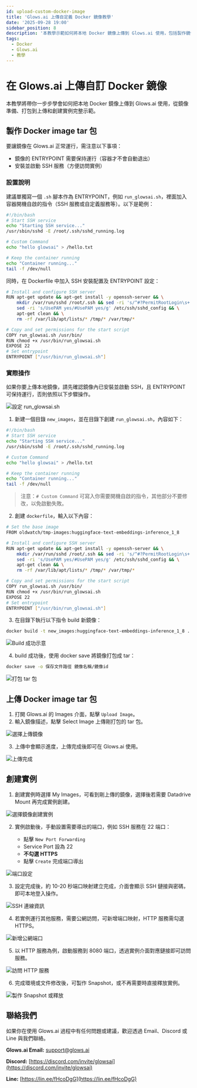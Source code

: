 ```yaml
---
id: upload-custom-docker-image
title: 'Glows.ai 上傳自定義 Docker 鏡像教學'
date: '2025-09-28 19:00'
sidebar_position: 8
description: '本教學示範如何將本地 Docker 鏡像上傳到 Glows.ai 使用，包括製作鏡像、打包 tar、上傳與創建實例等步驟。'
tags:
  - Docker
  - Glows.ai
  - 教學
---
```


# 在 Glows.ai 上傳自訂 Docker 鏡像

本教學將帶你一步步學會如何把本地 Docker 鏡像上傳到 Glows.ai 使用，從鏡像準備、打包到上傳和創建實例完整示範。

## 製作 Docker image tar 包

要讓鏡像在 Glows.ai 正常運行，需注意以下事項：

- 鏡像的 ENTRYPOINT 需要保持運行（容器才不會自動退出）
- 安裝並啟動 SSH 服務（方便訪問實例）

### 設置說明

建議單獨寫一個 `.sh` 腳本作為 ENTRYPOINT，例如 `run_glowsai.sh`，裡面加入容器開機自啟的指令（SSH 服務或自定義服務等）。以下是範例：

```bash
#!/bin/bash
# Start SSH service
echo "Starting SSH service..."
/usr/sbin/sshd -E /root/.ssh/sshd_running.log

# Custom Command
echo "hello glowsai" > /hello.txt

# Keep the container running
echo "Container running..."
tail -f /dev/null
```

同時，在 Dockerfile 中加入 SSH 安裝配置及 ENTRYPOINT 設定：

```bash
# Install and configure SSH server
RUN apt-get update && apt-get install -y openssh-server && \
	mkdir /var/run/sshd /root/.ssh && sed -ri 's/^#?PermitRootLogin\s+.*/PermitRootLogin yes/' /etc/ssh/sshd_config && \
    sed -ri 's/UsePAM yes/#UsePAM yes/g' /etc/ssh/sshd_config && \
    apt-get clean && \
    rm -rf /var/lib/apt/lists/* /tmp/* /var/tmp/*

# Copy and set permissions for the start script
COPY run_glowsai.sh /usr/bin/
RUN chmod +x /usr/bin/run_glowsai.sh
EXPOSE 22
# Set entrypoint
ENTRYPOINT ["/usr/bin/run_glowsai.sh"]
```

### 實際操作

如果你要上傳本地鏡像，請先確認鏡像內已安裝並啟動 SSH，且 ENTRYPOINT 可保持運行，否則依照以下步驟操作。

![設定 run_glowsai.sh](../../../../../docs/docs-images/upload-docker-image/01.png)

1. 新建一個目錄 `new_images`，並在目錄下創建 `run_glowsai.sh`，內容如下：

```bash
#!/bin/bash
# Start SSH service
echo "Starting SSH service..."
/usr/sbin/sshd -E /root/.ssh/sshd_running.log

# Custom Command
echo "hello glowsai" > /hello.txt

# Keep the container running
echo "Container running..."
tail -f /dev/null
```

> 注意：`# Custom Command` 可寫入你需要開機自啟的指令，其他部分不要修改，以免啟動失敗。

2. 創建 `dockerfile`，輸入以下內容：

```bash
# Set the base image
FROM oldwatch/tmp-images:huggingface-text-embeddings-inference_1_8

# Install and configure SSH server
RUN apt-get update && apt-get install -y openssh-server && \
	mkdir /var/run/sshd /root/.ssh && sed -ri 's/^#?PermitRootLogin\s+.*/PermitRootLogin yes/' /etc/ssh/sshd_config && \
    sed -ri 's/UsePAM yes/#UsePAM yes/g' /etc/ssh/sshd_config && \
    apt-get clean && \
    rm -rf /var/lib/apt/lists/* /tmp/* /var/tmp/*

# Copy and set permissions for the start script
COPY run_glowsai.sh /usr/bin/
RUN chmod +x /usr/bin/run_glowsai.sh
EXPOSE 22
# Set entrypoint
ENTRYPOINT ["/usr/bin/run_glowsai.sh"]
```

3. 在目錄下執行以下指令 build 新鏡像：

```bash
docker build -t new_images:huggingface-text-embeddings-inference_1_8 .
```

![Build 成功示意](../../../../../docs/docs-images/upload-docker-image/02.png)

4. build 成功後，使用 docker save 將鏡像打包成 tar：

```bash
docker save -o 保存文件路徑 鏡像名稱/鏡像id
```

![打包 tar 包](../../../../../docs/docs-images/upload-docker-image/03.png)

## 上傳 Docker image tar 包

1. 打開 Glows.ai 的 Images 介面，點擊 `Upload Image`。
2. 輸入鏡像描述，點擊 Select Image 上傳剛打包的 tar 包。

![選擇上傳鏡像](../../../../../docs/docs-images/upload-docker-image/04.png)

3. 上傳中會顯示進度，上傳完成後即可在 Glows.ai 使用。

![上傳完成](../../../../../docs/docs-images/upload-docker-image/05.png)

## 創建實例

1. 創建實例時選擇 My Images，可看到剛上傳的鏡像，選擇後若需要 Datadrive Mount 再完成實例創建。

![選擇鏡像創建實例](../../../../../docs/docs-images/upload-docker-image/06.png)

2. 實例啟動後，手動設置需要導出的端口，例如 SSH 服務在 22 端口：

   - 點擊 `New Port Forwarding`
   - Service Port 設為 22
   - **不勾選 HTTPS**
   - 點擊 `Create` 完成端口導出

![端口設定](../../../../../docs/docs-images/upload-docker-image/07.png)

3. 設定完成後，約 10-20 秒端口映射建立完成，介面會顯示 SSH 鏈接與密碼，即可本地登入操作。

![SSH 連線資訊](../../../../../docs/docs-images/upload-docker-image/08.png)

4. 若實例運行其他服務，需要公網訪問，可新增端口映射，HTTP 服務需勾選 HTTPS。

![新增公網端口](../../../../../docs/docs-images/upload-docker-image/09.png)

5. 以 HTTP 服務為例，啟動服務到 8080 端口，透過實例介面對應鏈接即可訪問服務。

![訪問 HTTP 服務](../../../../../docs/docs-images/upload-docker-image/10.png)

6. 完成環境或文件修改後，可製作 Snapshot，或不再需要時直接釋放實例。

![製作 Snapshot 或釋放](../../../../../docs/docs-images/upload-docker-image/11.png)

## 聯絡我們

如果你在使用 Glows.ai 過程中有任何問題或建議，歡迎透過 Email、Discord 或 Line 與我們聯絡。

**Glows.ai Email:** [support@glows.ai](mailto:support@glows.ai)

**Discord:** [https://discord.com/invite/glowsai](https://discord.com/invite/glowsai)

**Line:** [https://lin.ee/fHcoDgG](https://lin.ee/fHcoDgG)
